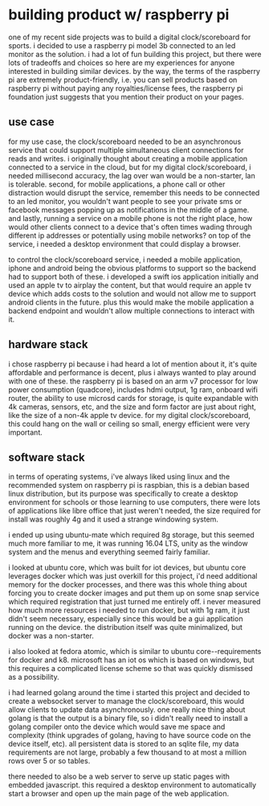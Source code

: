 # building product w/ raspberry pi

one of my recent side projects was to build a digital clock/scoreboard for sports.  i decided to use a raspberry pi model 3b connected
to an led monitor as the solution.  i had a lot of fun building this project, but there were lots of tradeoffs and choices so
here are my experiences for anyone interested in building similar devices.  by the way, the terms of the raspberry pi are extremely
product-friendly, i.e. you can sell products based on raspberry pi without paying any royalties/license fees, the raspberry pi
foundation just suggests that you mention their product on your pages.

## use case

for my use case, the clock/scoreboard needed to be an asynchronous service that could support multiple simultaneous client connections for
reads and writes.  i originally thought about creating a mobile application connected to a service in the cloud, but for my digital
clock/scoreboard, i needed millisecond accuracy, the lag over wan would be a non-starter, lan is tolerable.  second, for mobile applications,
a phone call or other distraction would disrupt the service, remember this needs to be connected to an led monitor, you wouldn't want
people to see your private sms or facebook messages popping up as notifications in the middle of a game.  and lastly, running a service
on a mobile phone is not the right place, how would other clients connect to a device that's often times wading through different ip
addresses or potentially using mobile networks?  on top of the service, i needed a desktop environment that could display a browser.

to control the clock/scoreboard service, i needed a mobile application, iphone and android being the obvious platforms to support so
the backend had to support both of these.  i developed a swift ios application initially and used an apple tv to airplay the
content, but that would require an apple tv device which adds costs to the solution and would not allow me to support android clients
in the future.  plus this would make the mobile application a backend endpoint and wouldn't allow multiple connections to interact
with it.

## hardware stack

i chose raspberry pi because i had heard a lot of mention about it, it's quite affordable and performance is decent, plus i
always wanted to play around with one of these.  the raspberry pi is based on an arm v7 processor for low power consumption (quadcore),
includes hdmi output, 1g ram, onboard wifi router, the ability to use microsd cards for storage, is quite expandable with 4k cameras, sensors,
etc, and the size and form factor are just about right, like the size of a non-4k apple tv device.  for my digital clock/scoreboard, this
could hang on the wall or ceiling so small, energy efficient were very important.

## software stack

in terms of operating systems, i've always liked using linux and the recommended system on raspberry pi is raspbian, this is a debian
based linux distribution, but its purpose was specifically to create a desktop environment for schools or those learning to use
computers, there were lots of applications like libre office that just weren't needed, the size required for install was roughly 4g
and it used a strange windowing system.

i ended up using ubuntu-mate which required 8g storage, but this seemed much more familiar to me, it was running 16.04 LTS, unity
as the window system and the menus and everything seemed fairly familiar.

i looked at ubuntu core, which was built for iot devices, but ubuntu core leverages docker which was just overkill for this
project, i'd need additional memory for the docker processes, and there was this whole thing about forcing you to create docker images
and put them up on some snap service which required registration that just turned me entirely off.  i never measured how much more
resources i needed to run docker, but with 1g ram, it just didn't seem necessary, especially since this would be a gui application
running on the device.  the distribution itself was quite minimalized, but docker was a non-starter.

i also looked at fedora atomic, which is similar to ubuntu core--requirements for docker and k8.  microsoft has an iot os which is
based on windows, but this requires a complicated license scheme so that was quickly dismissed as a possibility.

i had learned golang around the time i started this project and decided to create a websocket server to manage the clock/scoreboard, this
would allow clients to update data asynchronously.  one really nice thing about golang is that the output is a binary file, so i didn't
really need to install a golang compiler onto the device which would save me space and complexity (think upgrades of golang, having to have
source code on the device itself, etc).  all persistent data is stored to an sqlite file, my data requirements are not large, probably a
few thousand to at most a million rows over 5 or so tables.

there needed to also be a web server to serve up static pages with embedded javascript.  this required a desktop environment to
automatically start a browser and open up the main page of the web application.


